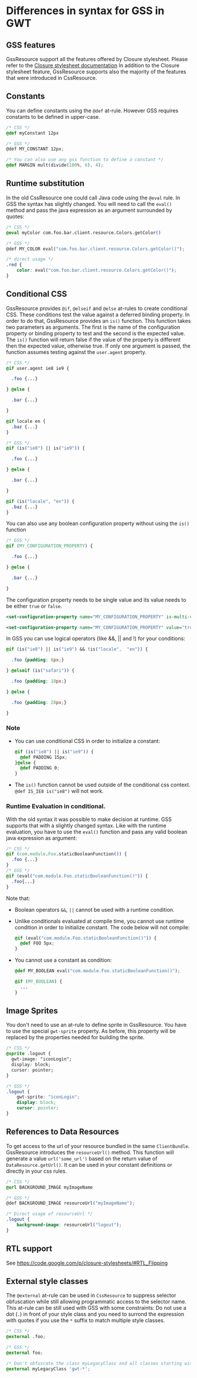 # Differences in syntax for GSS in GWT

## GSS features
GssResource support all the features offered by Closure stylesheet. Please refer to the [Closure stylesheet documentation](https://code.google.com/p/closure-stylesheets/#CSS_Extensions)
In addition to the Closure stylesheet feature, GssResource supports also the majority of the features that were introduced in CssResource.

## Constants
You can define constants using the `@def` at-rule. However GSS requires constants to be defined in upper-case.

```css
/* CSS */
@def myConstant 12px

/* GSS */
@def MY_CONSTANT 12px;

/* You can also use any gss function to define a constant */
@def MARGIN mult(divide(100%, 6), 4);
```

## Runtime substitution
In the old CssResource one could call Java code using the `@eval` rule.
In GSS the syntax has slightly changed. You will need to call the `eval()`
method and pass the java expression as an argument surrounded by quotes:

```css
/* CSS */
@eval myColor com.foo.bar.client.resource.Colors.getColor()

/* GSS */
@def MY_COLOR eval("com.foo.bar.client.resource.Colors.getColor()");

/* direct usage */
.red {
    color: eval("com.foo.bar.client.resource.Colors.getColor()");
}
```

## Conditional CSS
GssResource provides `@if`, `@elseif` and `@else` at-rules to create conditional CSS. These
conditions test the value against a deferred binding property.
In order to do that, GssResource provides an `is()` function.
This function takes two parameters as arguments. The first is the name of the
configuration property or binding property to test and the second is the expected value.
The `is()` function will return false if the value of the property is different then the expected value, otherwise true.
If only one argument is passed, the function assumes testing against the `user.agent` property.

```css
/* CSS */
@if user.agent ie8 ie9 {

  .foo {...}

} @else {

  .bar {...}

}

@if locale en {
  .baz {...}
}

/* GSS */
@if (is("ie8") || is("ie9")) {

  .foo {...}

} @else {

  .bar {...}

}

@if (is("locale", "en")) {
  .baz {...}
}
```

You can also use any boolean configuration property without using the `is()` function

```css
/* GSS */
@if (MY_CONFIGURATION_PROPERTY) {

  .foo {...}

} @else {

  .bar {...}

}
```

The configuration property needs to be single value and its value needs to be either `true` or `false`.

```xml
<set-configuration-property name="MY_CONFIGURATION_PROPERTY" is-multi-valued="false" />

<set-configuration-property name="MY_CONFIGURATION_PROPERTY" value="true" />
```

In GSS you can use logical operators (like &&, || and !) for your conditions:

```css
@if (is("ie8") || is("ie9") && !is("locale",  "en")) {

  .foo {padding: 8px;}

} @elseif (is("safari")) {

  .foo {padding: 18px;}

} @else {

  .foo {padding: 28px;}

}
```

### Note

* You can use conditional CSS in order to initialize a constant:

    ```css
    @if (is("ie8") || is("ie9")) {
      @def PADDING 15px;
    }@else {
      @def PADDING 0;
    }
    ```

* The `is()` function cannot be used outside of the conditional css context.
`@def IS_IE8 is("ie8")` will not work.

### Runtime Evaluation in conditional.
With the old syntax it was possible to make decision at runtime.
GSS supports that with a slightly changed syntax.
Like with the runtime evaluation, you have to use the `eval()`
function and pass any valid boolean java expression as argument:

```css
/* CSS */
@if (com.module.Foo.staticBooleanFunction()) {
  .foo {...}
}
/* GSS */
@if (eval("com.module.Foo.staticBooleanFunction()")) {
  .foo{...}
}
```

Note that:

* Boolean operators `&&`,  `||` cannot be used with a runtime condition.
* Unlike conditionals evaluated at compile time, you cannot use runtime
    condition in order to initialize constant. The code below will not compile:

    ```css
    @if (eval("com.module.Foo.staticBooleanFunction()")) {
      @def FOO 5px;
    }
    ```

* You cannot use a constant as condition:

    ```css
    @def MY_BOOLEAN eval("com.module.Foo.staticBooleanFunction()");

    @if (MY_BOOLEAN) {
      ...
    }
    ```
## Image Sprites
You don't need to use an at-rule to define sprite in GssResource. You have to use the special `gwt-sprite` property. As before, this property will be replaced by the properties needed for building the sprite.

```css
/* CSS */
@sprite .logout {
  gwt-image: "iconLogin";
  display: block;
  cursor: pointer;
}

/* GSS */
.logout {
    gwt-sprite: "iconLogin";
    display: block;
    cursor: pointer;
}
```

## References to Data Resources
To get access to the url of your resource bundled in the same `ClientBundle`. GssResource introduces the `resourceUrl()` method. This function will generate a value `url('some_url')` based on the return value of `DataResource.getUrl()`. It can be used in your constant definitions or directly in your css rules.

```css
/* CSS */
@url BACKGROUND_IMAGE myImageName

/* GSS */
@def BACKGROUND_IMAGE resourceUrl("myImageName");
```

```css
/* Direct usage of resourceUrl */
.logout {
    background-image: resourceUrl("logout");
}
```


## RTL support
See https://code.google.com/p/closure-stylesheets/#RTL_Flipping

## External style classes
The `@external` at-rule can be used in `CssResource` to suppress selector obfuscation while still allowing programmatic access to the selector name. This at-rule can be still used with GSS with some constraints:
Do not use a dot (`.`) in front of your style class and you need to surrond the expression with quotes if you use the `*` suffix to match multiple style classes.

```css
/* CSS */
@external .foo;

/* GSS */
@external foo;

/* Don't obfuscate the class myLegacyClass and all classes starting with gwt- */
@external myLegacyClass 'gwt-*';
```
